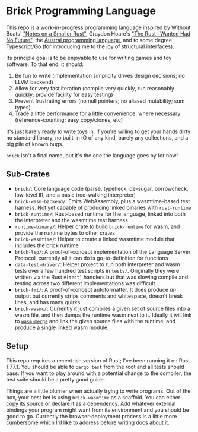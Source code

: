 # Brick Programming Language

This repo is a work-in-progress programming language inspired by Without Boats' ["Notes on a Smaller Rust"](https://without.boats/blog/notes-on-a-smaller-rust/), Graydon Hoare's ["The Rust I Wanted Had No Future"](https://graydon2.dreamwidth.org/307291.html), the [Austral programming language](https://austral-lang.org/), and to some degree Typescript/Go (for introducing me to the joy of structural interfaces).

Its principle goal is to be enjoyable to use for writing games and toy software. To that end, it should:

1. Be fun to write (implementation simplicity drives design decisions; no LLVM backend)
2. Allow for very fast iteration (compile very quickly, run reasonably quickly; provide facility for easy testing)
3. Prevent frustrating errors (no null pointers; no aliased mutability; sum types)
4. Trade a little performance for a little convenience, where necessary (reference-counting; easy copy/clones, etc)

It's just barely ready to write toys in, if you're willing to get your hands dirty: no standard library, no built-in IO of any kind, barely any collections, and a big pile of known bugs.

`brick` isn't a final name, but it's the one the language goes by for now!

## Sub-Crates

- `brick/`: Core language code (parse, typeheck, de-sugar, borrowcheck, low-level IR, and a basic tree-walking interpreter)
- `brick-wasm-backend/`: Emits WebAssembly, plus a wasmtime-based test harness. Not yet capable of producing linked binaries with `rust-runtime`
- `brick-runtime/`: Rust-based runtime for the language, linked into both the interpreter and the wasmtime test harness
- `runtime-binary/`: Helper crate to build `brick-runtime` for wasm, and provide the runtime bytes to other crates
- `brick-wasmtime/`: Helper to create a linked wasmtime module that includes the brick runtime
- `brick-lsp/`: A proof-of-concept implementation of the Language Server Protocol, currently all it can do is go-to-definition for functions
- `data-test-driver/`: Helper project to run both interpreter and wasm tests over a few hundred test scripts in `tests/`. Originally they were written via the Rust `#[test]` handlers but that was slowing compile and testing across two different implementations was difficult
- `brick-fmt/`: A proof-of-concept autoformatter. It does produce *an* output but currently strips comments and whitespace, doesn't break lines, and has many quirks
- `brick-wasmc/`: Currently it just compiles a given set of source files into a wasm file, and then dumps the runtime wasm next to it. Ideally it will link to [`wasm-merge`](https://github.com/WebAssembly/binaryen?tab=readme-ov-file#tools) and link the given source files with the runtime, and produce a single linked wasm module.


## Setup

This repo requires a recent-ish version of Rust; I've been running it on Rust 1.77.1. You should be able to `cargo test` from the root and all tests should pass. If you want to play around with a potential change to the compiler, the test suite should be a pretty good guide.

Things are a little blurrier when actually trying to write programs. Out of the box, your best bet is using `brick-wasmtime` as a scaffold. You can either copy its source or declare it as a dependency. Add whatever external bindings your program might want from its environment and you should be good to go. Currently the browser-deployment process is a little more cumbersome which I'd like to address before writing docs about it.


